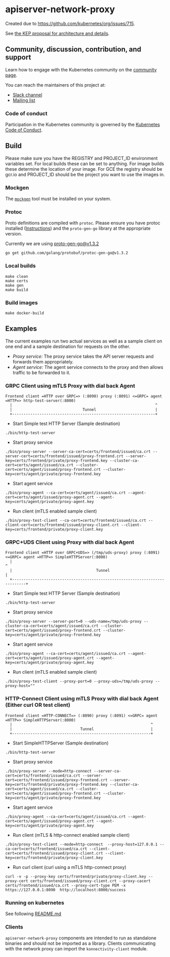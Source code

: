 # apiserver-network-proxy

Created due to https://github.com/kubernetes/org/issues/715.

See [the KEP proposal for architecture and details](https://github.com/kubernetes/enhancements/tree/master/keps/sig-api-machinery/1281-network-proxy#proposal).

## Community, discussion, contribution, and support

Learn how to engage with the Kubernetes community on the [community page](http://kubernetes.io/community/).

You can reach the maintainers of this project at:

- [Slack channel](https://kubernetes.slack.com/messages/apiserver-network-proxy)
- [Mailing list](https://groups.google.com/forum/#!forum/kubernetes-sig-cloud-provider)

### Code of conduct

Participation in the Kubernetes community is governed by the [Kubernetes Code of Conduct](code-of-conduct.md).

## Build

Please make sure you have the REGISTRY and PROJECT_ID environment variables set.
For local builds these can be set to anything.
For image builds these determine the location of your image.
For GCE the registry should be gcr.io and PROJECT_ID should be the project you
want to use the images in.

### Mockgen

The [```mockgen```](https://github.com/golang/mock) tool must be installed on your system.

### Protoc

Proto definitions are compiled with `protoc`. Please ensure you have protoc installed ([Instructions](https://grpc.io/docs/protoc-installation/)) and the `proto-gen-go` library at the appropriate version.

Currently we are using proto-gen-go@v1.3.2

`go get github.com/golang/protobuf/protoc-gen-go@v1.3.2`

### Local builds

```console
make clean
make certs
make gen
make build
```

### Build images

```console
make docker-build
```

## Examples

The current examples run two actual services as well as a sample client on one end and a sample destination for
requests on the other.
- *Proxy service:* The proxy service takes the API server requests and forwards them appropriately.
- *Agent service:* The agent service connects to the proxy and then allows traffic to be forwarded to it.

### GRPC Client using mTLS Proxy with dial back Agent

```
Frontend client =HTTP over GRPC=> (:8090) proxy (:8091) <=GRPC= agent =HTTP=> http-test-server(:8000)
  |                                                               ^
  |                               Tunnel                          |
  +---------------------------------------------------------------+
```

- Start Simple test HTTP Server (Sample destination)
```console
./bin/http-test-server
```

- Start proxy service
```console
./bin/proxy-server --server-ca-cert=certs/frontend/issued/ca.crt --server-cert=certs/frontend/issued/proxy-frontend.crt --server-key=certs/frontend/private/proxy-frontend.key --cluster-ca-cert=certs/agent/issued/ca.crt --cluster-cert=certs/agent/issued/proxy-frontend.crt --cluster-key=certs/agent/private/proxy-frontend.key
```

- Start agent service
```console
./bin/proxy-agent --ca-cert=certs/agent/issued/ca.crt --agent-cert=certs/agent/issued/proxy-agent.crt --agent-key=certs/agent/private/proxy-agent.key
```

- Run client (mTLS enabled sample client)
```console
./bin/proxy-test-client --ca-cert=certs/frontend/issued/ca.crt --client-cert=certs/frontend/issued/proxy-client.crt --client-key=certs/frontend/private/proxy-client.key
```

### GRPC+UDS Client using Proxy with dial back Agent

```
Frontend client =HTTP over GRPC+UDS=> (/tmp/uds-proxy) proxy (:8091) <=GRPC= agent =HTTP=> SimpleHTTPServer(:8000)
  |                                                                            ^
  |                                     Tunnel                                 |
  +----------------------------------------------------------------------------+
```

- Start Simple test HTTP Server (Sample destination)
```console
./bin/http-test-server
```

- Start proxy service
```console
./bin/proxy-server --server-port=0 --uds-name=/tmp/uds-proxy --cluster-ca-cert=certs/agent/issued/ca.crt --cluster-cert=certs/agent/issued/proxy-frontend.crt --cluster-key=certs/agent/private/proxy-frontend.key
```

- Start agent service
```console
./bin/proxy-agent --ca-cert=certs/agent/issued/ca.crt --agent-cert=certs/agent/issued/proxy-agent.crt --agent-key=certs/agent/private/proxy-agent.key
```

- Run client (mTLS enabled sample client)
```console
./bin/proxy-test-client --proxy-port=0 --proxy-uds=/tmp/uds-proxy --proxy-host=""
```


### HTTP-Connect Client using mTLS Proxy with dial back Agent (Either curl OR test client)

```
Frontend client =HTTP-CONNECT=> (:8090) proxy (:8091) <=GRPC= agent =HTTP=> SimpleHTTPServer(:8000)
  |                                                             ^
  |                              Tunnel                         |
  +-------------------------------------------------------------+
```

- Start SimpleHTTPServer (Sample destination)
```console
./bin/http-test-server
```

- Start proxy service
```console
./bin/proxy-server --mode=http-connect --server-ca-cert=certs/frontend/issued/ca.crt --server-cert=certs/frontend/issued/proxy-frontend.crt --server-key=certs/frontend/private/proxy-frontend.key --cluster-ca-cert=certs/agent/issued/ca.crt --cluster-cert=certs/agent/issued/proxy-frontend.crt --cluster-key=certs/agent/private/proxy-frontend.key
```

- Start agent service
```console
./bin/proxy-agent --ca-cert=certs/agent/issued/ca.crt --agent-cert=certs/agent/issued/proxy-agent.crt --agent-key=certs/agent/private/proxy-agent.key
```

- Run client (mTLS & http-connect enabled sample client)
```console
./bin/proxy-test-client --mode=http-connect  --proxy-host=127.0.0.1 --ca-cert=certs/frontend/issued/ca.crt --client-cert=certs/frontend/issued/proxy-client.crt --client-key=certs/frontend/private/proxy-client.key
```

- Run curl client (curl using a mTLS http-connect proxy)
```console
curl -v -p --proxy-key certs/frontend/private/proxy-client.key --proxy-cert certs/frontend/issued/proxy-client.crt --proxy-cacert certs/frontend/issued/ca.crt --proxy-cert-type PEM -x https://127.0.0.1:8090  http://localhost:8000/success
```

### Running on kubernetes
See following [README.md](examples/kubernetes/README.md)

### Clients

`apiserver-network-proxy` components are intended to run as standalone binaries and should not be imported as a library. Clients communicating with the network proxy can import the `konnectivity-client` module.
